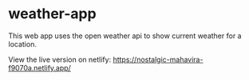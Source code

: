 # weather-app
This web app uses the open weather api to show current weather for a location.

View the live version on netlify:
https://nostalgic-mahavira-f9070a.netlify.app/
